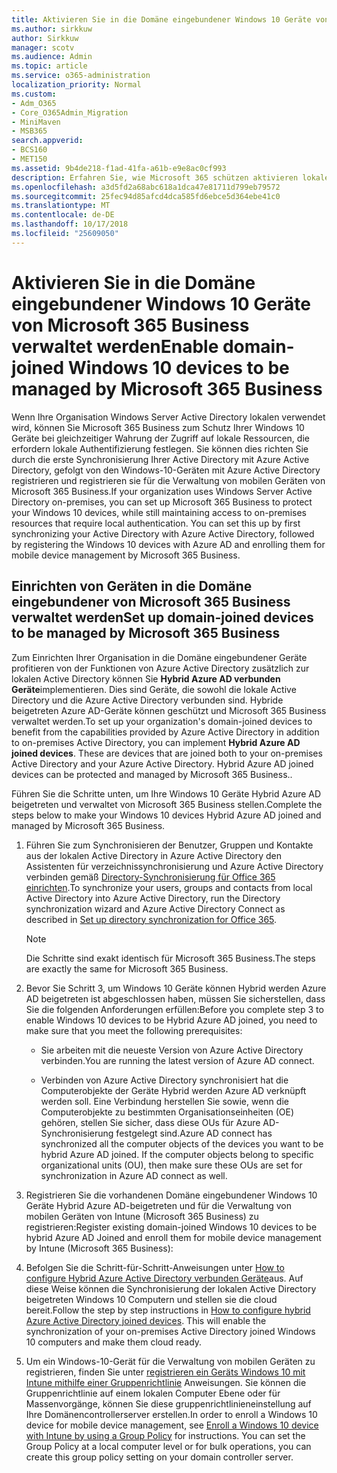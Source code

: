 ```yaml
---
title: Aktivieren Sie in die Domäne eingebundener Windows 10 Geräte von Microsoft 365 Business verwaltet werden
ms.author: sirkkuw
author: Sirkkuw
manager: scotv
ms.audience: Admin
ms.topic: article
ms.service: o365-administration
localization_priority: Normal
ms.custom:
- Adm_O365
- Core_O365Admin_Migration
- MiniMaven
- MSB365
search.appverid:
- BCS160
- MET150
ms.assetid: 9b4de218-f1ad-41fa-a61b-e9e8ac0cf993
description: Erfahren Sie, wie Microsoft 365 schützen aktivieren lokalen AD Windows 10 Geräte verbunden.
ms.openlocfilehash: a3d5fd2a68abc618a1dca47e81711d799eb79572
ms.sourcegitcommit: 25fec94d85afcd4dca585fd6ebce5d364ebe41c0
ms.translationtype: MT
ms.contentlocale: de-DE
ms.lasthandoff: 10/17/2018
ms.locfileid: "25609050"
---
```

# <a name="enable-domain-joined-windows-10-devices-to-be-managed-by-microsoft-365-business"></a><span data-ttu-id="9c327-103">Aktivieren Sie in die Domäne eingebundener Windows 10 Geräte von Microsoft 365 Business verwaltet werden</span><span class="sxs-lookup"><span data-stu-id="9c327-103">Enable domain-joined Windows 10 devices to be managed by Microsoft 365 Business</span></span>

<span data-ttu-id="9c327-p101">Wenn Ihre Organisation Windows Server Active Directory lokalen verwendet wird, können Sie Microsoft 365 Business zum Schutz Ihrer Windows 10 Geräte bei gleichzeitiger Wahrung der Zugriff auf lokale Ressourcen, die erfordern lokale Authentifizierung festlegen. Sie können dies richten Sie durch die erste Synchronisierung Ihrer Active Directory mit Azure Active Directory, gefolgt von den Windows-10-Geräten mit Azure Active Directory registrieren und registrieren sie für die Verwaltung von mobilen Geräten von Microsoft 365 Business.</span><span class="sxs-lookup"><span data-stu-id="9c327-p101">If your organization uses Windows Server Active Directory on-premises, you can set up Microsoft 365 Business to protect your Windows 10 devices, while still maintaining access to on-premises resources that require local authentication. You can set this up by first synchronizing your Active Directory with Azure Active Directory, followed by registering the Windows 10 devices with Azure AD and enrolling them for mobile device management by Microsoft 365 Business.</span></span>
  
## <a name="set-up-domain-joined-devices-to-be-managed-by-microsoft-365-business"></a><span data-ttu-id="9c327-106">Einrichten von Geräten in die Domäne eingebundener von Microsoft 365 Business verwaltet werden</span><span class="sxs-lookup"><span data-stu-id="9c327-106">Set up domain-joined devices to be managed by Microsoft 365 Business</span></span>

<span data-ttu-id="9c327-p102">Zum Einrichten Ihrer Organisation in die Domäne eingebundener Geräte profitieren von der Funktionen von Azure Active Directory zusätzlich zur lokalen Active Directory können Sie **Hybrid Azure AD verbunden Geräte**implementieren. Dies sind Geräte, die sowohl die lokale Active Directory und die Azure Active Directory verbunden sind. Hybride beigetreten Azure AD-Geräte können geschützt und Microsoft 365 Business verwaltet werden.</span><span class="sxs-lookup"><span data-stu-id="9c327-p102">To set up your organization's domain-joined devices to benefit from the capabilities provided by Azure Active Directory in addition to on-premises Active Directory, you can implement **Hybrid Azure AD joined devices**. These are devices that are joined both to your on-premises Active Directory and your Azure Active Directory. Hybrid Azure AD joined devices can be protected and managed by Microsoft 365 Business..</span></span> 
  
<span data-ttu-id="9c327-110">Führen Sie die Schritte unten, um Ihre Windows 10 Geräte Hybrid Azure AD beigetreten und verwaltet von Microsoft 365 Business stellen.</span><span class="sxs-lookup"><span data-stu-id="9c327-110">Complete the steps below to make your Windows 10 devices Hybrid Azure AD joined and managed by Microsoft 365 Business.</span></span>
  
1. <span data-ttu-id="9c327-111">Führen Sie zum Synchronisieren der Benutzer, Gruppen und Kontakte aus der lokalen Active Directory in Azure Active Directory den Assistenten für verzeichnissynchronisierung und Azure Active Directory verbinden gemäß [Directory-Synchronisierung für Office 365 einrichten](https://support.office.com/article/1b3b5318-6977-42ed-b5c7-96fa74b08846).</span><span class="sxs-lookup"><span data-stu-id="9c327-111">To synchronize your users, groups and contacts from local Active Directory into Azure Active Directory, run the Directory synchronization wizard and Azure Active Directory Connect as described in [Set up directory synchronization for Office 365](https://support.office.com/article/1b3b5318-6977-42ed-b5c7-96fa74b08846).</span></span>
    
    > [!NOTE]
    > <span data-ttu-id="9c327-112">Die Schritte sind exakt identisch für Microsoft 365 Business.</span><span class="sxs-lookup"><span data-stu-id="9c327-112">The steps are exactly the same for Microsoft 365 Business.</span></span> 
  
2. <span data-ttu-id="9c327-113">Bevor Sie Schritt 3, um Windows 10 Geräte können Hybrid werden Azure AD beigetreten ist abgeschlossen haben, müssen Sie sicherstellen, dass Sie die folgenden Anforderungen erfüllen:</span><span class="sxs-lookup"><span data-stu-id="9c327-113">Before you complete step 3 to enable Windows 10 devices to be Hybrid Azure AD joined, you need to make sure that you meet the following prerequisites:</span></span>
    
   - <span data-ttu-id="9c327-114">Sie arbeiten mit die neueste Version von Azure Active Directory verbinden.</span><span class="sxs-lookup"><span data-stu-id="9c327-114">You are running the latest version of Azure AD connect.</span></span>
    
   - <span data-ttu-id="9c327-p103">Verbinden von Azure Active Directory synchronisiert hat die Computerobjekte der Geräte Hybrid werden Azure AD verknüpft werden soll. Eine Verbindung herstellen Sie sowie, wenn die Computerobjekte zu bestimmten Organisationseinheiten (OE) gehören, stellen Sie sicher, dass diese OUs für Azure AD-Synchronisierung festgelegt sind.</span><span class="sxs-lookup"><span data-stu-id="9c327-p103">Azure AD connect has synchronized all the computer objects of the devices you want to be hybrid Azure AD joined. If the computer objects belong to specific organizational units (OU), then make sure these OUs are set for synchronization in Azure AD connect as well.</span></span>
    
3. <span data-ttu-id="9c327-117">Registrieren Sie die vorhandenen Domäne eingebundener Windows 10 Geräte Hybrid Azure AD-beigetreten und für die Verwaltung von mobilen Geräten von Intune (Microsoft 365 Business) zu registrieren:</span><span class="sxs-lookup"><span data-stu-id="9c327-117">Register existing domain-joined Windows 10 devices to be hybrid Azure AD Joined and enroll them for mobile device management by Intune (Microsoft 365 Business):</span></span>
    
4. <span data-ttu-id="9c327-p104">Befolgen Sie die Schritt-für-Schritt-Anweisungen unter [How to configure Hybrid Azure Active Directory verbunden Geräte](https://go.microsoft.com/fwlink/p/?linkid=872870)aus. Auf diese Weise können die Synchronisierung der lokalen Active Directory beigetreten Windows 10 Computern und stellen sie die cloud bereit.</span><span class="sxs-lookup"><span data-stu-id="9c327-p104">Follow the step by step instructions in [How to configure hybrid Azure Active Directory joined devices](https://go.microsoft.com/fwlink/p/?linkid=872870). This will enable the synchronization of your on-premises Active Directory joined Windows 10 computers and make them cloud ready.</span></span>
    
5. <span data-ttu-id="9c327-p105">Um ein Windows-10-Gerät für die Verwaltung von mobilen Geräten zu registrieren, finden Sie unter [registrieren ein Geräts Windows 10 mit Intune mithilfe einer Gruppenrichtlinie](https://go.microsoft.com/fwlink/p/?linkid=872871) Anweisungen. Sie können die Gruppenrichtlinie auf einem lokalen Computer Ebene oder für Massenvorgänge, können Sie diese gruppenrichtlinieneinstellung auf Ihre Domänencontrollerserver erstellen.</span><span class="sxs-lookup"><span data-stu-id="9c327-p105">In order to enroll a Windows 10 device for mobile device management, see [Enroll a Windows 10 device with Intune by using a Group Policy](https://go.microsoft.com/fwlink/p/?linkid=872871) for instructions. You can set the Group Policy at a local computer level or for bulk operations, you can create this group policy setting on your domain controller server.</span></span> 
    

